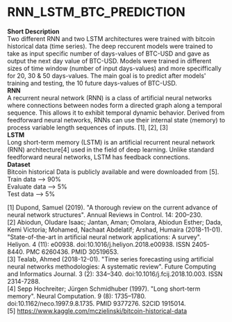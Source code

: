 # RNN_LSTM_BTC_PREDICTION
**Short Description**  
Two different RNN and two LSTM architectures were trained with bitcoin historical data (time series). The deep reccurent models were trained to take as input specific number of days-values of BTC-USD and gave as output the next day value of BTC-USD. Models were trained in different sizes of time window (number of input days-values) and more speciffically for 20, 30 & 50 days-values. The main goal is to predict after models' training and testing, the 10 future days-values of BTC-USD.  
**RNN**    
A recurrent neural network (RNN) is a class of artificial neural networks where connections between nodes form a directed graph along a temporal sequence. This allows it to exhibit temporal dynamic behavior. Derived from feedforward neural networks, RNNs can use their internal state (memory) to process variable length sequences of inputs. [1], [2], [3]   
**LSTM**    
Long short-term memory (LSTM) is an artificial recurrent neural network (RNN) architecture[4] used in the field of deep learning. Unlike standard feedforward neural networks, LSTM has feedback connections.     
**Dataset**     
Bitcoin historical Data is publicly available and were downloaded from [5].  
Train data --> 90%  
Evaluate data --> 5%  
Test data --> 5%  

[1]     Dupond, Samuel (2019). "A thorough review on the current advance of neural network structures". Annual Reviews in Control. 14: 200–230.  
[2]     Abiodun, Oludare Isaac; Jantan, Aman; Omolara, Abiodun Esther; Dada, Kemi Victoria; Mohamed, Nachaat Abdelatif; Arshad, Humaira (2018-11-01). "State-of-the-art in artificial neural network applications: A survey". Heliyon. 4 (11): e00938. doi:10.1016/j.heliyon.2018.e00938. ISSN 2405-8440. PMC 6260436. PMID 30519653.  
[3]     Tealab, Ahmed (2018-12-01). "Time series forecasting using artificial neural networks methodologies: A systematic review". Future Computing and Informatics Journal. 3 (2): 334–340. doi:10.1016/j.fcij.2018.10.003. ISSN 2314-7288.  
[4]     Sepp Hochreiter; Jürgen Schmidhuber (1997). "Long short-term memory". Neural Computation. 9 (8): 1735–1780. doi:10.1162/neco.1997.9.8.1735. PMID 9377276. S2CID 1915014.  
[5] https://www.kaggle.com/mczielinski/bitcoin-historical-data 
